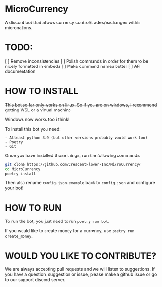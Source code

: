 # MicroCurrency

A discord bot that allows currency control/trades/exchanges within micronations.

# TODO:
[ ] Remove inconsistencies
[ ] Polish commands in order for them to be nicely formatted in embeds
[ ] Make command names better
[ ] API documentation

# HOW TO INSTALL
~~This bot so far only works on linux. So if you are on windows, i recommend getting WSL or a virtual machine~~

Windows now works too i think!

To install this bot you need:

	- Atleast python 3.9 (but other versions probably would work too)
	- Poetry
	- Git


Once you have installed those things, run the following commands:
```bash
git clone https://github.com/CrescentFlower-Inc/MicroCurrency/
cd MicroCurrency
poetry install
```
Then also rename `config.json.example` back to `config.json` and configure your bot!

# HOW TO RUN
To run the bot, you just need to run `poetry run bot`.

If you would like to create money for a currency, use `poetry run create_money`.

# WOULD YOU LIKE TO CONTRIBUTE?

We are always accepting pull requests and we will listen to suggestions.
If you have a question, suggestion or issue, please make a github issue or go to our support discord server.